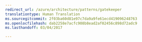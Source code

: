 ```yaml
---
redirect_url: /azure/architecture/patterns/gatekeeper
translationtype: Human Translation
ms.sourcegitcommit: 2f03ba60d81e97c7da9a9fe61ecd419096248763
ms.openlocfilehash: dab2258e7acfc908b8ead2af02456c898d72adc9
ms.lasthandoff: 03/04/2017

---
```

